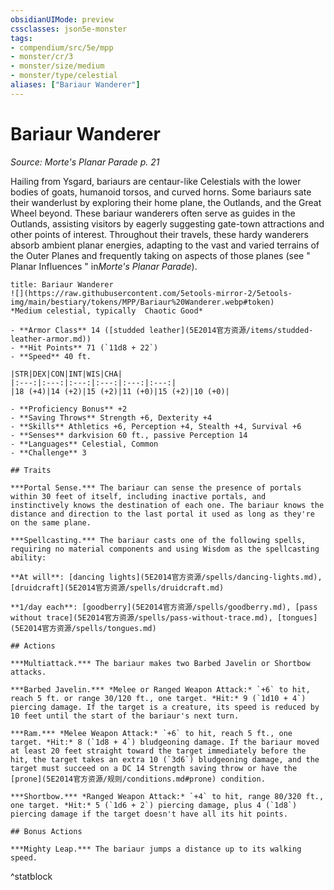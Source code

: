 ```yaml
---
obsidianUIMode: preview
cssclasses: json5e-monster
tags:
- compendium/src/5e/mpp
- monster/cr/3
- monster/size/medium
- monster/type/celestial
aliases: ["Bariaur Wanderer"]
---
```

# Bariaur Wanderer
*Source: Morte's Planar Parade p. 21*  

Hailing from Ysgard, bariaurs are centaur-like Celestials with the lower bodies of goats, humanoid torsos, and curved horns. Some bariaurs sate their wanderlust by exploring their home plane, the Outlands, and the Great Wheel beyond. These bariaur wanderers often serve as guides in the Outlands, assisting visitors by eagerly suggesting gate-town attractions and other points of interest. Throughout their travels, these hardy wanderers absorb ambient planar energies, adapting to the vast and varied terrains of the Outer Planes and frequently taking on aspects of those planes (see " Planar Influences " in*Morte's Planar Parade*).

```ad-statblock
title: Bariaur Wanderer
![](https://raw.githubusercontent.com/5etools-mirror-2/5etools-img/main/bestiary/tokens/MPP/Bariaur%20Wanderer.webp#token)
*Medium celestial, typically  Chaotic Good*

- **Armor Class** 14 ([studded leather](5E2014官方资源/items/studded-leather-armor.md))
- **Hit Points** 71 (`11d8 + 22`)
- **Speed** 40 ft.

|STR|DEX|CON|INT|WIS|CHA|
|:---:|:---:|:---:|:---:|:---:|:---:|
|18 (+4)|14 (+2)|15 (+2)|11 (+0)|15 (+2)|10 (+0)|

- **Proficiency Bonus** +2
- **Saving Throws** Strength +6, Dexterity +4
- **Skills** Athletics +6, Perception +4, Stealth +4, Survival +6
- **Senses** darkvision 60 ft., passive Perception 14
- **Languages** Celestial, Common
- **Challenge** 3

## Traits

***Portal Sense.*** The bariaur can sense the presence of portals within 30 feet of itself, including inactive portals, and instinctively knows the destination of each one. The bariaur knows the distance and direction to the last portal it used as long as they're on the same plane.

***Spellcasting.*** The bariaur casts one of the following spells, requiring no material components and using Wisdom as the spellcasting ability:

**At will**: [dancing lights](5E2014官方资源/spells/dancing-lights.md), [druidcraft](5E2014官方资源/spells/druidcraft.md)

**1/day each**: [goodberry](5E2014官方资源/spells/goodberry.md), [pass without trace](5E2014官方资源/spells/pass-without-trace.md), [tongues](5E2014官方资源/spells/tongues.md)

## Actions

***Multiattack.*** The bariaur makes two Barbed Javelin or Shortbow attacks.

***Barbed Javelin.*** *Melee or Ranged Weapon Attack:* `+6` to hit, reach 5 ft. or range 30/120 ft., one target. *Hit:* 9 (`1d10 + 4`) piercing damage. If the target is a creature, its speed is reduced by 10 feet until the start of the bariaur's next turn.

***Ram.*** *Melee Weapon Attack:* `+6` to hit, reach 5 ft., one target. *Hit:* 8 (`1d8 + 4`) bludgeoning damage. If the bariaur moved at least 20 feet straight toward the target immediately before the hit, the target takes an extra 10 (`3d6`) bludgeoning damage, and the target must succeed on a DC 14 Strength saving throw or have the [prone](5E2014官方资源/规则/conditions.md#prone) condition.

***Shortbow.*** *Ranged Weapon Attack:* `+4` to hit, range 80/320 ft., one target. *Hit:* 5 (`1d6 + 2`) piercing damage, plus 4 (`1d8`) piercing damage if the target doesn't have all its hit points.

## Bonus Actions

***Mighty Leap.*** The bariaur jumps a distance up to its walking speed.
```
^statblock